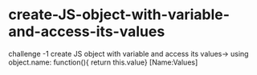 # create-JS-object-with-variable-and-access-its-values
challenge -1 create JS object with variable and access its values-> using object.name: function(){ return this.value}  [Name:Values]
